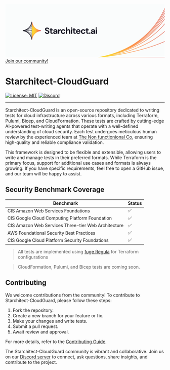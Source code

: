 [![Starchitect](./assets/starchitect.png)](https://starchitect.ai)
[Join our community!](https://discord.gg/nPFTpQTF)
# Starchitect-CloudGuard


<!-- [![Regula Tests](https://github.com/cldcvr/terrarium/actions/workflows/regula-test.yml/badge.svg)](https://github.com/nonfx/starchitect-tests/actions/workflows/regula-test.yml)  -->

[![License: MIT](https://img.shields.io/badge/License-MIT-yellow.svg)](./LICENSE) 
[![Discord](https://img.shields.io/discord/1306489507499216897)](https://discord.gg/r48ZahhA)

---

Starchitect-CloudGuard is an open-source repository dedicated to writing tests for cloud infrastructure across various formats, including Terraform, Pulumi, Bicep, and CloudFormation. These tests are crafted by cutting-edge AI-powered test-writing agents that operate with a well-defined understanding of cloud security. Each test undergoes meticulous human review by the experienced team at [The Non functionional Co](https://nonfx.com), ensuring high-quality and reliable compliance validation.

This framework is designed to be flexible and extensible, allowing users to write and manage tests in their preferred formats. While Terraform is the primary focus, support for additional use cases and formats is always growing. If you have specific requirements, feel free to open a GitHub issue, and our team will be happy to assist.

## Security Benchmark Coverage

| Benchmark | Status |
|-----------|--------|
| CIS Amazon Web Services Foundations | ✅ |
| CIS Google Cloud Computing Platform Foundation | ✅ |
| CIS Amazon Web Services Three-tier Web Architecture | ✅ |
| AWS Foundational Security Best Practices | ✅ |
| CIS Google Cloud Platform Security Foundations | ✅|

> All tests are implemented using [fuge Regula](https://github.com/fugue/regula) for Terraform configurations

> CloudFormation, Pulumi, and Bicep tests are coming soon.


## Contributing

We welcome contributions from the community! To contribute to Starchitect-CloudGuard, please follow these steps:

1. Fork the repository.
2. Create a new branch for your feature or fix.
3. Make your changes and write tests.
4. Submit a pull request.
5. Await review and approval.

For more details, refer to the [Contributing Guide](CONTRIBUTING.md).

The Starchitect-CloudGuard community is vibrant and collaborative. Join us on our [Discord server](https://discord.gg/r48ZahhA) to connect, ask questions, share insights, and contribute to the project.